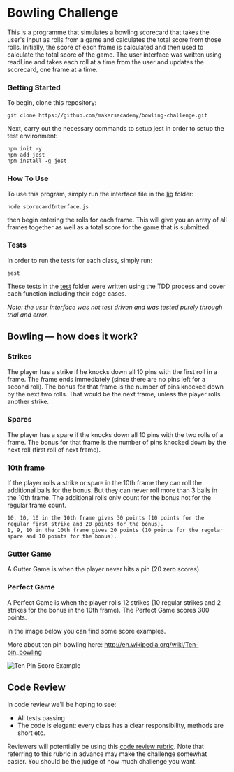 
Bowling Challenge
=================

This is a programme that simulates a bowling scorecard that takes the user's input as rolls from a game and calculates the total score from those rolls. Initially, the score of each frame is calculated and then used to calculate the total score of the game. The user interface was written using readLine and takes each roll at a time from the user and updates the scorecard, one frame at a time.

### Getting Started

To begin, clone this repository:
```
git clone https://github.com/makersacademy/bowling-challenge.git
```
Next, carry out the necessary commands to setup jest in order to setup the test environment:
```
npm init -y
npm add jest
npm install -g jest
```

### How To Use

To use this program, simply run the interface file in the [lib](https://github.com/jmcnally17/bowling-challenge-javascript/tree/main/lib) folder:
```
node scorecardInterface.js
```
then begin entering the rolls for each frame. This will give you an array of all frames together as well as a total score for the game that is submitted.

### Tests

In order to run the tests for each class, simply run:
```
jest
```
These tests in the [test](https://github.com/jmcnally17/bowling-challenge-javascript/tree/main/test) folder were written using the TDD process and cover each function including their edge cases.

*Note: the user interface was not test driven and was tested purely through trial and error.*

## Bowling — how does it work?

### Strikes

The player has a strike if he knocks down all 10 pins with the first roll in a frame. The frame ends immediately (since there are no pins left for a second roll). The bonus for that frame is the number of pins knocked down by the next two rolls. That would be the next frame, unless the player rolls another strike.

### Spares

The player has a spare if the knocks down all 10 pins with the two rolls of a frame. The bonus for that frame is the number of pins knocked down by the next roll (first roll of next frame).

### 10th frame

If the player rolls a strike or spare in the 10th frame they can roll the additional balls for the bonus. But they can never roll more than 3 balls in the 10th frame. The additional rolls only count for the bonus not for the regular frame count.

    10, 10, 10 in the 10th frame gives 30 points (10 points for the regular first strike and 20 points for the bonus).
    1, 9, 10 in the 10th frame gives 20 points (10 points for the regular spare and 10 points for the bonus).

### Gutter Game

A Gutter Game is when the player never hits a pin (20 zero scores).

### Perfect Game

A Perfect Game is when the player rolls 12 strikes (10 regular strikes and 2 strikes for the bonus in the 10th frame). The Perfect Game scores 300 points.

In the image below you can find some score examples.

More about ten pin bowling here: http://en.wikipedia.org/wiki/Ten-pin_bowling

![Ten Pin Score Example](images/example_ten_pin_scoring.png)

## Code Review

In code review we'll be hoping to see:

* All tests passing
* The code is elegant: every class has a clear responsibility, methods are short etc.

Reviewers will potentially be using this [code review rubric](docs/review.md).  Note that referring to this rubric in advance may make the challenge somewhat easier.  You should be the judge of how much challenge you want.
